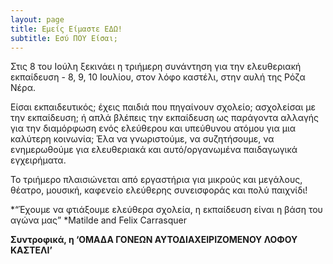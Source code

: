 ```yaml
---
layout: page
title: Εμείς Είμαστε ΕΔΩ!
subtitle: Εσύ ΠΟΥ Είσαι;
---
```


Στις 8 του Ιούλη ξεκινάει η τριήμερη συνάντηση για την ελευθεριακή εκπαίδευση - 8, 9, 10 Ιουλίου, στον λόφο καστέλι, στην αυλή της Ρόζα Νέρα.

Είσαι εκπαιδευτικός; έχεις παιδιά που πηγαίνουν σχολείο; ασχολείσαι με την εκπαίδευση; ή απλά βλέπεις την εκπαίδευση ως παράγοντα αλλαγής για την διαμόρφωση ενός ελεύθερου και υπεύθυνου ατόμου για μια καλύτερη κοινωνία;
Έλα να γνωριστούμε, να συζητήσουμε, να ενημερωθούμε για ελευθεριακά και αυτό/οργανωμένα παιδαγωγικά εγχειρήματα. 

Το τριήμερο πλαισιώνεται από εργαστήρια για μικρούς και μεγάλους, θέατρο, μουσική, καφενείο ελεύθερης συνεισφοράς και πολύ παιχνίδι!


*“Έχουμε να φτιάξουμε ελεύθερα σχολεία, η εκπαίδευση είναι η βάση του αγώνα μας”
*Matilde and Felix Carrasquer

**Συντροφικά, η ‘ΟΜΑΔΑ ΓΟΝΕΩΝ ΑΥΤΟΔΙΑΧΕΙΡΙΖΟΜΕΝΟΥ ΛΟΦΟΥ ΚΑΣΤΕΛΙ’**
